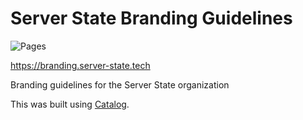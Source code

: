 # Server State Branding Guidelines
![Pages](https://github.com/server-state/branding/workflows/Pages/badge.svg)

https://branding.server-state.tech

Branding guidelines for the Server State organization

This was built using [Catalog](https://www.catalog.style/).

